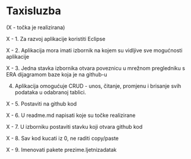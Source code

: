 # Taxisluzba
 


(X - točka je realizirana)


X - 1. Za razvoj aplikacije koristiti Eclipse

X - 2. Aplikacija mora imati izbornik na kojem su vidljive sve mogućnosti aplikacije

X - 3. Jedna stavka izbornika otvara poveznicu u mrežnom pregledniku s ERA dijagramom baze koja je na github-u

4. Aplikacija omogućuje CRUD - unos, čitanje, promjenu i brisanje svih podataka u odabranoj tablici.

X - 5. Postaviti na github kod

X - 6. U readme.md napisati koje su točke realizirane

X - 7. U izborniku postaviti stavku koji otvara github kod

X - 8. Sav kod kucati iz 0, ne raditi copy/paste

X - 9. Imenovati pakete prezime.ljetnizadatak
